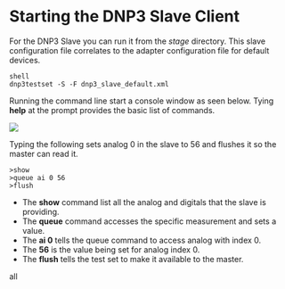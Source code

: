# Starting the DNP3 Slave Client

For the DNP3 Slave you can run it from the *stage* directory.  This slave configuration file correlates to the adapter configuration file for default devices.

```
shell
dnp3testset -S -F dnp3_slave_default.xml
```

Running the command line start a console window as seen below.  Tying **help** at the prompt provides the basic list of commands. 

![](https://github.com/openfmb/dtech-demo-2016/blob/master/img/DNP3TestSet.png)

Typing the following sets analog 0 in the slave to 56 and flushes it so the master can read it. 

    >show
    >queue ai 0 56
    >flush

+ The **show** command list all the analog and digitals that the slave is providing.
+ The **queue** command accesses the specific measurement and sets a value.
+ The **ai 0** tells the queue command to access analog with index 0.
+ The **56** is the value being set for analog index 0.
+ The **flush** tells the test set to make it available to the master.


all
